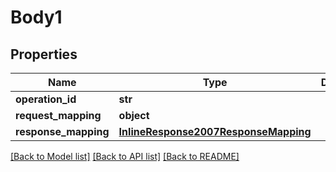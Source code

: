 # Body1

## Properties
Name | Type | Description | Notes
------------ | ------------- | ------------- | -------------
**operation_id** | **str** |  | 
**request_mapping** | **object** |  | 
**response_mapping** | [**InlineResponse2007ResponseMapping**](InlineResponse2007ResponseMapping.md) |  | 

[[Back to Model list]](../README.md#documentation-for-models) [[Back to API list]](../README.md#documentation-for-api-endpoints) [[Back to README]](../README.md)


